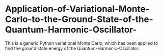 # Application-of-Variational-Monte-Carlo-to-the-Ground-State-of-the-Quantum-Harmonic-Oscillator-
This is a generic Python variational Monte Carlo, which has been applied to find the ground state energy of the Quantum-Harmonic-Oscillator.
